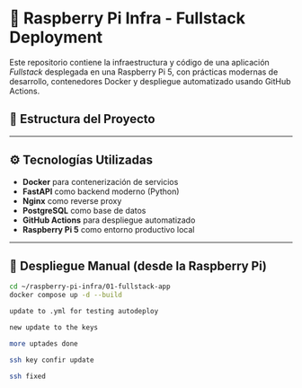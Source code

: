 # 🚀 Raspberry Pi Infra - Fullstack Deployment

Este repositorio contiene la infraestructura y código de una aplicación *Fullstack* desplegada en una Raspberry Pi 5, con prácticas modernas de desarrollo, contenedores Docker y despliegue automatizado usando GitHub Actions.

## 🧱 Estructura del Proyecto


---

## ⚙️ Tecnologías Utilizadas

- **Docker** para contenerización de servicios
- **FastAPI** como backend moderno (Python)
- **Nginx** como reverse proxy
- **PostgreSQL** como base de datos
- **GitHub Actions** para despliegue automatizado
- **Raspberry Pi 5** como entorno productivo local

---

## 🧪 Despliegue Manual (desde la Raspberry Pi)

```bash
cd ~/raspberry-pi-infra/01-fullstack-app
docker compose up -d --build

update to .yml for testing autodeploy

new update to the keys

more uptades done

ssh key confir update

ssh fixed 
